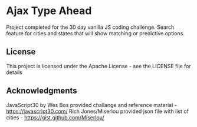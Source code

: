 # Ajax Type Ahead

Project completed for the 30 day vanilla JS coding challenge. Search feature for cities and states that will show matching or predictive options.

## License

This project is licensed under the Apache License - see the LICENSE file for details

## Acknowledgments

JavaScript30 by Wes Bos provided challange and reference material - https://javascript30.com/
Rich Jones/Miserlou provided json file with list of cities - https://gist.github.com/Miserlou/

